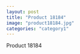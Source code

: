 ```yaml
---
layout: post
title: "Product 18184"
image: "product18184.jpg"
categories: "category1"
---
```

Product 18184
